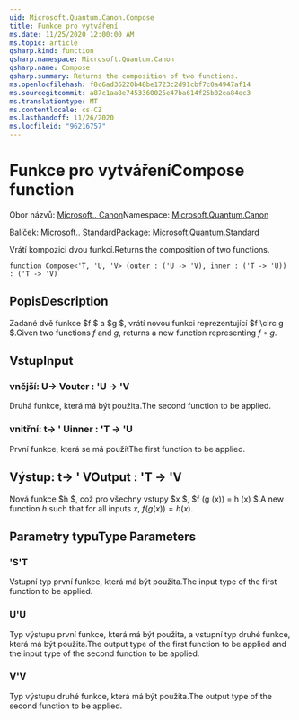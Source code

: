 ```yaml
---
uid: Microsoft.Quantum.Canon.Compose
title: Funkce pro vytváření
ms.date: 11/25/2020 12:00:00 AM
ms.topic: article
qsharp.kind: function
qsharp.namespace: Microsoft.Quantum.Canon
qsharp.name: Compose
qsharp.summary: Returns the composition of two functions.
ms.openlocfilehash: f8c6ad36220b48be1723c2d91cbf7c0a4947af14
ms.sourcegitcommit: a87c1aa8e7453360025e47ba614f25b02ea84ec3
ms.translationtype: MT
ms.contentlocale: cs-CZ
ms.lasthandoff: 11/26/2020
ms.locfileid: "96216757"
---
```

# <a name="compose-function"></a><span data-ttu-id="b066e-102">Funkce pro vytváření</span><span class="sxs-lookup"><span data-stu-id="b066e-102">Compose function</span></span>

<span data-ttu-id="b066e-103">Obor názvů: [Microsoft.. Canon](xref:Microsoft.Quantum.Canon)</span><span class="sxs-lookup"><span data-stu-id="b066e-103">Namespace: [Microsoft.Quantum.Canon](xref:Microsoft.Quantum.Canon)</span></span>

<span data-ttu-id="b066e-104">Balíček: [Microsoft.. Standard](https://nuget.org/packages/Microsoft.Quantum.Standard)</span><span class="sxs-lookup"><span data-stu-id="b066e-104">Package: [Microsoft.Quantum.Standard](https://nuget.org/packages/Microsoft.Quantum.Standard)</span></span>


<span data-ttu-id="b066e-105">Vrátí kompozici dvou funkcí.</span><span class="sxs-lookup"><span data-stu-id="b066e-105">Returns the composition of two functions.</span></span>

```qsharp
function Compose<'T, 'U, 'V> (outer : ('U -> 'V), inner : ('T -> 'U)) : ('T -> 'V)
```


## <a name="description"></a><span data-ttu-id="b066e-106">Popis</span><span class="sxs-lookup"><span data-stu-id="b066e-106">Description</span></span>

<span data-ttu-id="b066e-107">Zadané dvě funkce $f $ a $g $, vrátí novou funkci reprezentující $f \circ g $.</span><span class="sxs-lookup"><span data-stu-id="b066e-107">Given two functions $f$ and $g$, returns a new function representing $f \circ g$.</span></span>

## <a name="input"></a><span data-ttu-id="b066e-108">Vstup</span><span class="sxs-lookup"><span data-stu-id="b066e-108">Input</span></span>

### <a name="outer--u---v"></a><span data-ttu-id="b066e-109">vnější: U-> V</span><span class="sxs-lookup"><span data-stu-id="b066e-109">outer : 'U -> 'V</span></span>

<span data-ttu-id="b066e-110">Druhá funkce, která má být použita.</span><span class="sxs-lookup"><span data-stu-id="b066e-110">The second function to be applied.</span></span>


### <a name="inner--t---u"></a><span data-ttu-id="b066e-111">vnitřní: t-> ' U</span><span class="sxs-lookup"><span data-stu-id="b066e-111">inner : 'T -> 'U</span></span>

<span data-ttu-id="b066e-112">První funkce, která se má použít</span><span class="sxs-lookup"><span data-stu-id="b066e-112">The first function to be applied.</span></span>



## <a name="output--t---v"></a><span data-ttu-id="b066e-113">Výstup: t-> ' V</span><span class="sxs-lookup"><span data-stu-id="b066e-113">Output : 'T -> 'V</span></span>

<span data-ttu-id="b066e-114">Nová funkce $h $, což pro všechny vstupy $x $, $f (g (x)) = h (x) $.</span><span class="sxs-lookup"><span data-stu-id="b066e-114">A new function $h$ such that for all inputs $x$, $f(g(x)) = h(x)$.</span></span>

## <a name="type-parameters"></a><span data-ttu-id="b066e-115">Parametry typu</span><span class="sxs-lookup"><span data-stu-id="b066e-115">Type Parameters</span></span>

### <a name="t"></a><span data-ttu-id="b066e-116">'S</span><span class="sxs-lookup"><span data-stu-id="b066e-116">'T</span></span>

<span data-ttu-id="b066e-117">Vstupní typ první funkce, která má být použita.</span><span class="sxs-lookup"><span data-stu-id="b066e-117">The input type of the first function to be applied.</span></span>
### <a name="u"></a><span data-ttu-id="b066e-118">U</span><span class="sxs-lookup"><span data-stu-id="b066e-118">'U</span></span>

<span data-ttu-id="b066e-119">Typ výstupu první funkce, která má být použita, a vstupní typ druhé funkce, která má být použita.</span><span class="sxs-lookup"><span data-stu-id="b066e-119">The output type of the first function to be applied and the input type of the second function to be applied.</span></span>
### <a name="v"></a><span data-ttu-id="b066e-120">V</span><span class="sxs-lookup"><span data-stu-id="b066e-120">'V</span></span>

<span data-ttu-id="b066e-121">Typ výstupu druhé funkce, která má být použita.</span><span class="sxs-lookup"><span data-stu-id="b066e-121">The output type of the second function to be applied.</span></span>